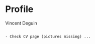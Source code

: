 # Profile

<p class="emphase2"> Vincent Deguin</p>


```{admonition} To Do

- Check CV page (pictures missing) ...

```


```{tableofcontents}
```

